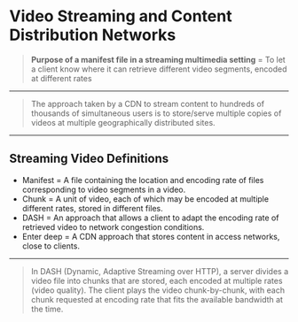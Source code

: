 # Video Streaming and Content Distribution Networks

> **Purpose of a manifest file in a streaming multimedia setting** = To let a client know where it can retrieve different video segments, encoded at different rates

---

> The approach taken by a CDN to stream content to hundreds of thousands of simultaneous users is to store/serve multiple copies of videos at multiple geographically distributed sites.

---

## Streaming Video Definitions
* Manifest = A file containing the location and encoding rate of files corresponding to video segments in a video.
* Chunk = A unit of video, each of which may be encoded at multiple different rates, stored in different files.
* DASH = An approach that allows a client to adapt the encoding rate of retrieved video to network congestion conditions.
* Enter deep = A CDN approach that stores content in access networks, close to clients.

---

> In DASH (Dynamic, Adaptive Streaming over HTTP), a server divides a video file into chunks that are stored, each encoded at multiple rates (video quality). The client plays the video chunk-by-chunk, with each chunk requested at encoding rate that fits the available bandwidth at the time.